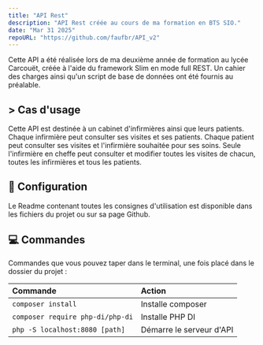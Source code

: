 ```yaml
---
title: "API Rest"
description: "API Rest créée au cours de ma formation en BTS SIO."
date: "Mar 31 2025"
repoURL: "https://github.com/faufbr/API_v2"
---
```


<!-- ![API Rest](/astro-nano.png) -->

Cette API a été réalisée lors de ma deuxième année de formation au lycée Carcouët, créée à l'aide du framework Slim en mode full REST. 
Un cahier des charges ainsi qu'un script de base de données ont été fournis au préalable.

## > Cas d'usage

Cette API est destinée à un cabinet d'infirmières ainsi que leurs patients.
Chaque infirmière peut consulter ses visites et ses patients. Chaque patient peut consulter ses visites et l'infirmière souhaitée pour ses soins. Seule l'infirmière en cheffe peut consulter et modifier toutes les visites de chacun, toutes les infirmières et tous les patients.


## 📄 Configuration

Le Readme contenant toutes les consignes d'utilisation est disponible dans les fichiers du projet ou sur sa page Github.

## 💻 Commandes

Commandes que vous pouvez taper dans le terminal, une fois placé dans le dossier du projet :

| Commande                        | Action                                           |
| :------------------------------ | :----------------------------------------------- |
| `composer install`              | Installe composer                                |
| `composer require php-di/php-di`| Installe PHP DI                                  |
| `php -S localhost:8080 [path]`  | Démarre le serveur d'API                         |